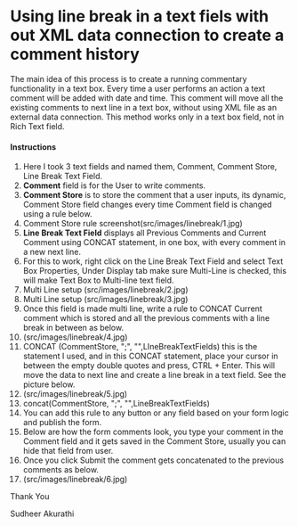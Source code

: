 # Using line break in a text fiels with out XML data connection to create a comment history

The main idea of this process is to create a running commentary functionality in a text box. Every time a user performs an action a text comment will be added with date and time. This comment will move all the existing comments to next line in a text box, without using XML file as an external data connection. This method works only in a text box field, not in Rich Text field.

#### Instructions

1. Here I took 3 text fields and named them, Comment, Comment Store, Line Break Text Field.
2. **Comment** field is for the User to write comments.
3. **Comment Store** is to store the comment that a user inputs, its dynamic, Comment Store field changes every time Comment field is changed using a rule below.
4. Comment Store rule screenshot(src/images/linebreak/1.jpg)
5. **Line Break Text Field** displays all Previous Comments and Current Comment using CONCAT statement, in one box, with every comment in a new next line.
6. For this to work, right click on the Line Break Text Field and select Text Box Properties, Under Display tab make sure Multi-Line is checked, this will make Text Box to Multi-line text field.
7. Multi Line setup (src/images/linebreak/2.jpg)
8. Multi Line setup (src/images/linebreak/3.jpg)
9. Once this field is made multi line, write a rule to CONCAT Current comment which is stored and all the previous comments with a line break in between as below.
10. (src/images/linebreak/4.jpg)
11. CONCAT (CommentStore, ";", "",LIneBreakTextFields) this is the statement I used, and in this CONCAT statement, place your cursor in between the empty double quotes and press, CTRL + Enter. This will move the data to next line and create a line break in a text field. See the picture below.
12. (src/images/linebreak/5.jpg)
13. concat(CommentStore, ";", "",LineBreakTextFields)
14. You can add this rule to any button or any field based on your form logic and publish the form.
15. Below are how the form comments look, you type your comment in the Comment field and it gets saved in the Comment Store, usually you can hide that field from user.
16. Once you click Submit the comment gets concatenated to the previous comments as below.
17. (src/images/linebreak/6.jpg)


Thank You

Sudheer Akurathi
